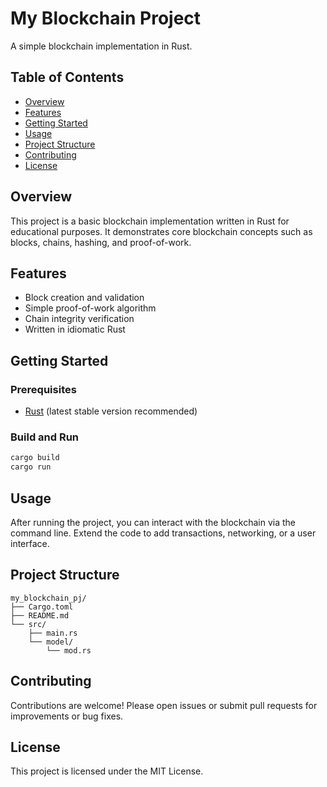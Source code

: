# My Blockchain Project

A simple blockchain implementation in Rust.

## Table of Contents

- [Overview](#overview)
- [Features](#features)
- [Getting Started](#getting-started)
- [Usage](#usage)
- [Project Structure](#project-structure)
- [Contributing](#contributing)
- [License](#license)

## Overview

This project is a basic blockchain implementation written in Rust for educational purposes. It demonstrates core blockchain concepts such as blocks, chains, hashing, and proof-of-work.

## Features

- Block creation and validation
- Simple proof-of-work algorithm
- Chain integrity verification
- Written in idiomatic Rust

## Getting Started

### Prerequisites

- [Rust](https://www.rust-lang.org/tools/install) (latest stable version recommended)

### Build and Run

```bash
cargo build
cargo run
```

## Usage

After running the project, you can interact with the blockchain via the command line. Extend the code to add transactions, networking, or a user interface.

## Project Structure

```
my_blockchain_pj/
├── Cargo.toml
├── README.md
└── src/
    ├── main.rs
    └── model/
        └── mod.rs
```

## Contributing

Contributions are welcome! Please open issues or submit pull requests for improvements or bug fixes.

## License

This project is licensed under the MIT License.
